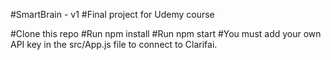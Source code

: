 
#SmartBrain - v1
#Final project for Udemy course

#Clone this repo
#Run npm install
#Run npm start
#You must add your own API key in the src/App.js file to connect to Clarifai.

